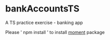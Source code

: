 # bankAccountsTS
A TS practice exercise  - banking app

Please ' npm install ' to install [moment](http://momentjs.com/) package 

